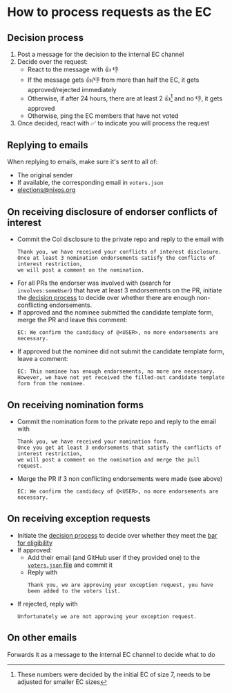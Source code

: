 # How to process requests as the EC

## Decision process

1. Post a message for the decision to the internal EC channel
2. Decide over the request:
   - React to the message with :+1: :-1:
   - If the message gets :+1:/:-1: from more than half the EC, it gets approved/rejected immediately
   - Otherwise, if after 24 hours, there are at least 2 :+1:[^1] and no :-1:, it gets approved
   - Otherwise, ping the EC members that have not voted
3. Once decided, react with :white_check_mark: to indicate you will process the request

[^1]: These numbers were decided by the initial EC of size 7, needs to be adjusted for smaller EC sizes

## Replying to emails

When replying to emails, make sure it's sent to all of:
- The original sender
- If available, the corresponding email in `voters.json`
- <elections@nixos.org>

## On receiving disclosure of endorser conflicts of interest

- Commit the CoI disclosure to the private repo and reply to the email with
  ```
  Thank you, we have received your conflicts of interest disclosure.
  Once at least 3 nomination endorsements satisfy the conflicts of interest restriction,
  we will post a comment on the nomination.
  ```
- For all PRs the endorser was involved with (search for `involves:someUser`) that have at least 3 endorsements on the PR,
  initiate the [decision process](#decision-process) to decide over whether there are enough non-conflicting endorsements.
- If approved and the nominee submitted the candidate template form, merge the PR and leave this comment:
  ```
  EC: We confirm the candidacy of @<USER>, no more endorsements are necessary.
  ```
- If approved but the nominee did not submit the candidate template form, leave a comment:
  ```
  EC: This nominee has enough endorsements, no more are necessary. However, we have not yet received the filled-out candidate template form from the nominee.
  ```

## On receiving nomination forms

- Commit the nomination form to the private repo and reply to the email with
  ```
  Thank you, we have received your nomination form.
  Once you get at least 3 endorsements that satisfy the conflicts of interest restriction,
  we will post a comment on the nomination and merge the pull request.
  ```
- Merge the PR if 3 non conflicting endorsements were made (see above)
  ```
  EC: We confirm the candidacy of @<USER>, no more endorsements are necessary.
  ```

## On receiving exception requests

- Initiate the [decision process](#decision-process) to decide over whether they meet the [bar for eligibility](../doc/exception-request.md)
- If approved:
  - Add their email (and GitHub user if they provided one) to the [`voters.json` file](../voters.json) and commit it
  - Reply with
    ```
    Thank you, we are approving your exception request, you have been added to the voters list.
    ```
- If rejected, reply with
  ```
  Unfortunately we are not approving your exception request.
  ```

## On other emails

Forwards it as a message to the internal EC channel to decide what to do
